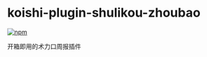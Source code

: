 # koishi-plugin-shulikou-zhoubao

[![npm](https://img.shields.io/npm/v/koishi-plugin-shulikou?style=flat-square)](https://www.npmjs.com/package/koishi-plugin-shulikou)

开箱即用的术力口周报插件
